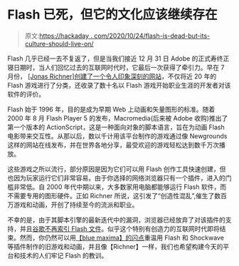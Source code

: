 # Flash 已死，但它的文化应该继续存在

> 原文:[https://hackaday . com/2020/10/24/flash-is-dead-but-its-culture-should-live-on/](https://hackaday.com/2020/10/24/flash-is-dead-but-its-culture-should-live-on/)

Flash 几乎已经一去不复返了，但是当我们接近 12 月 31 日 Adobe 的正式寿终正寝日期时，当人们回忆过去的互联网时代时，它最后一次获得了牵引力。早在 7 月份， [[Jonas Richner]创建了一个令人印象深刻的网站](http://www.flashgamehistory.com/)，不仅将近 20 年的 Flash 游戏进行了分类，还收录了数十名以 Flash 游戏开始职业生涯的开发者对该软件的评价。

Flash 始于 1996 年，目的是成为早期 Web 上动画和矢量图形的标准。随着 2000 年 8 月 Flash Player 5 的发布，Macromedia(后来被 Adobe 收购)推出了第一个版本的 ActionScript，这是一种面向对象的脚本语言，旨在为动画 Flash 电影带来交互性。从那以后，数以千计用该平台制作的游戏通过像 Newgrounds 这样的网站在线发布，并在世界各地分享，最受欢迎的游戏轻松达到数千万次播放。

这些游戏之所以流行，部分原因是因为它们可以用 Flash 创作工具快速创建，但也因为玩家运行它们非常容易。由于你选择的网络浏览器只有一个插件，进入的门槛非常低。自 2000 年代中期以来，大多数家用电脑都能够运行 Flash 软件，而不需要专用的图形硬件。正如 Richner 所说，这引发了“创造性混乱”,催生了数百万游戏和动画，开创了持续至今的流派和职业。

不幸的是，由于其脚本引擎的最新迭代中的漏洞，浏览器已经放弃了对该插件的支持，并且[谷歌不再索引 Flash 文件](https://hackaday.com/2019/11/06/blend-your-last-frogs-google-turns-a-blind-eye-to-flash/)。似乎这个特别有创造力的互联网时代即将结束。然而，你仍然可以用[【blue maxima】的闪点](https://bluemaxima.org/flashpoint/)重温用 Flash 和 Shockwave 等插件制作的旧游戏和动画，并且像【Richner】一样，我们也希望构建今天的平台和技术的人们牢记 Flash 的教训。